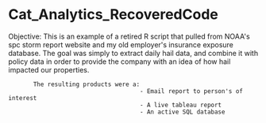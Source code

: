 # Cat_Analytics_RecoveredCode

Objective: This is an example of a retired R script that pulled from NOAA's spc storm report website and my old employer's insurance exposure database.
           The goal was simply to extract daily hail data, and combine it with policy data in order to provide the company with an idea of how hail impacted our properties.
           
           The resulting products were a:
                                         - Email report to person's of interest
                                         - A live tableau report
                                         - An active SQL database
